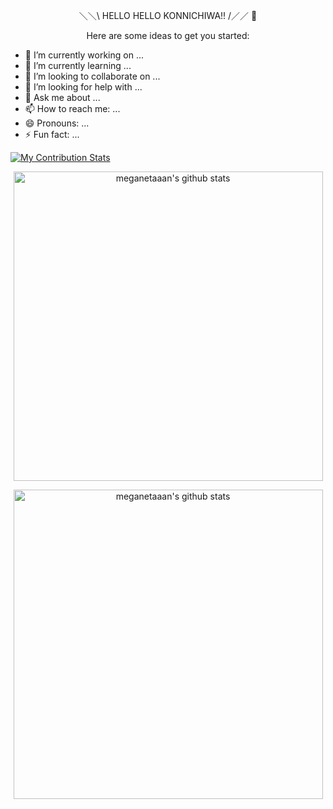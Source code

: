 <p align="center">＼＼\ HELLO HELLO KONNICHIWA!! /／／ 👋 </p>

<p align="center">
Here are some ideas to get you started:

- 🔭 I’m currently working on ...
- 🌱 I’m currently learning ...
- 👯 I’m looking to collaborate on ...
- 🤔 I’m looking for help with ...
- 💬 Ask me about ...
- 📫 How to reach me: ...
- 😄 Pronouns: ...
- ⚡ Fun fact: ...
</p>

[![My Contribution Stats](https://github-contribution-stats.vercel.app/api/?username=ATONCODE)](https://github.com/ATONCODE/github-contribution-stats/)
<p align="center">
  <a href="https://github.com/AtonCode/AtonCode/">
    <img width="495px" alt="meganetaaan's github stats" src="https://github-readme-stats.vercel.app/api/top-langs/?username=ATONCODE&langs_count=5&theme=react"/>
  </a>
</p>
<p align="center">
  <a href="https://github.com/AtonCode/AtonCode/">
    <img width="495px" alt="meganetaaan's github stats" src="https://github.com/ATONCODE/github-contribution-stats/"/>
  </a>
</p>
